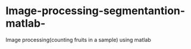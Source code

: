 # Image-processing-segmentantion-matlab-
Image processing(counting fruits in a sample) using matlab 
